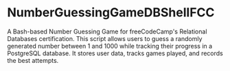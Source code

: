 # NumberGuessingGameDBShellFCC
A Bash-based Number Guessing Game for freeCodeCamp's Relational Databases certification.   This script allows users to guess a randomly generated number between 1 and 1000 while tracking their progress in a PostgreSQL database.   It stores user data, tracks games played, and records the best attempts.  
